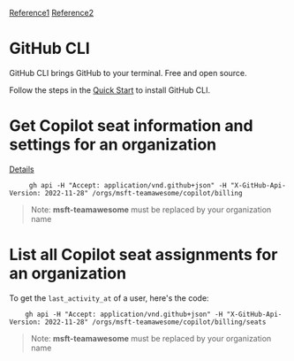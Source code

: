 [Reference1](https://docs.github.com/en/rest/copilot/copilot-user-management?apiVersion=2022-11-28)
[Reference2](https://cli.github.com/manual/gh_api)

# GitHub CLI

GitHub CLI brings GitHub to your terminal. Free and open source.

Follow the steps in the [Quick Start](https://docs.github.com/en/github-cli/github-cli/quickstart) to install GitHub CLI.

# Get Copilot seat information and settings for an organization

[Details](https://docs.github.com/en/rest/copilot/copilot-user-management?apiVersion=2022-11-28#list-all-copilot-seat-assignments-for-an-organization)

         gh api -H "Accept: application/vnd.github+json" -H "X-GitHub-Api-Version: 2022-11-28" /orgs/msft-teamawesome/copilot/billing

> Note: **msft-teamawesome** must be replaced by your organization name

# List all Copilot seat assignments for an organization

To get the `last_activity_at` of a user, here's the code:

        gh api -H "Accept: application/vnd.github+json" -H "X-GitHub-Api-Version: 2022-11-28" /orgs/msft-teamawesome/copilot/billing/seats

> Note: **msft-teamawesome** must be replaced by your organization name
